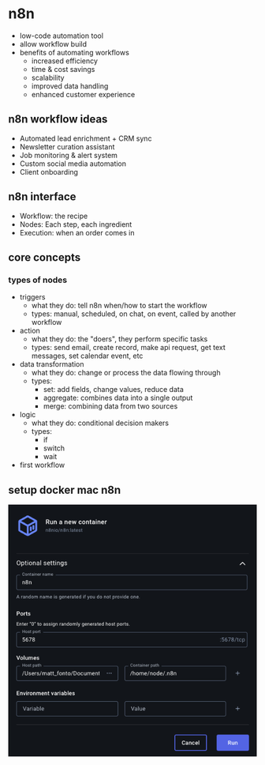 # n8n

- low-code automation tool
- allow workflow build
- benefits of automating workflows
  - increased efficiency
  - time & cost savings
  - scalability
  - improved data handling
  - enhanced customer experience

## n8n workflow ideas

- Automated lead enrichment + CRM sync
- Newsletter curation assistant
- Job monitoring & alert system
- Custom social media automation
- Client onboarding

## n8n interface

- Workflow: the recipe
- Nodes: Each step, each ingredient
- Execution: when an order comes in

## core concepts

### types of nodes

- triggers
  - what they do: tell n8n when/how to start the workflow
  - types: manual, scheduled, on chat, on event, called by another workflow
- action
  - what they do: the "doers", they perform specific tasks
  - types: send email, create record, make api request, get text messages, set calendar event, etc
- data transformation
  - what they do: change or process the data flowing through
  - types:
    - set: add fields, change values, reduce data
    - aggregate: combines data into a single output
    - merge: combining data from two sources
- logic
  - what they do: conditional decision makers
  - types:
    - if
    - switch
    - wait
- first workflow

## setup docker mac n8n

![alt text](image.png)
